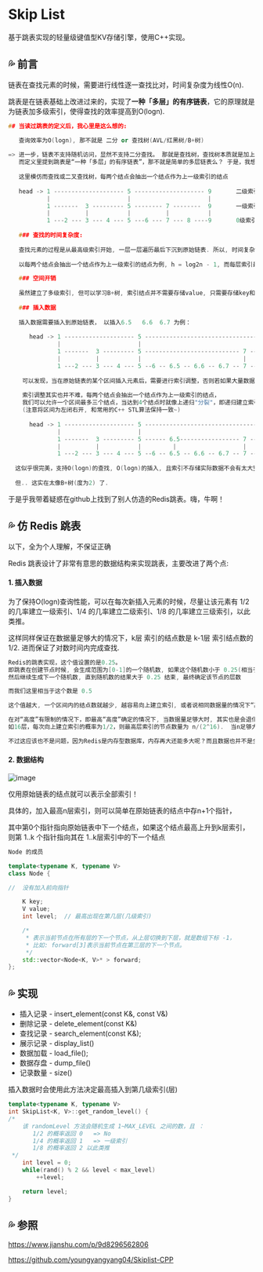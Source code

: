 # Skip List

基于跳表实现的轻量级键值型KV存储引擎，使用C++实现。

## 💦 前言
链表在查找元素的时候，需要进行线性逐一查找比对，时间复杂度为线性O(n). 

跳表是在链表基础上改进过来的，实现了**一种「多层」的有序链表**，它的原理就是为链表加多级索引，使得查找的效率提高到O(logn).

```C++
## 当读过跳表的定义后，我心里是这么想的:

   查询效率为O(logn), 那不就是 二分 or 查找树(AVL/红黑树/B+树)
   
=> 进一步，链表不支持随机访问，显然不支持二分查找。 那就是查找树，查找树本质就是加上一层层索引，
   而定义里提到跳表是“一种「多层」的有序链表”，那不就是简单的多层链表么？ 于是，我想到了下面这幅图所示的数据结构
   
   这里模仿而查找或二叉查找树，每两个结点会抽出一个结点作为上一级索引的结点
   
   head -> 1 -------------------- 5 -------------------- 9       二级索引
           |                      |                      |  
           1 -------  3 --------- 5 -------- 7 --------  9       一级索引
           |          |           |          |           | 
           1 ---2 --- 3 --- 4 --- 5 ---6 --- 7 --- 8 ----9       0级索引(原始链表)
  
   ### 查找的时间复杂度:
   
   查找元素的过程是从最高级索引开始, 一层一层遍历最后下沉到原始链表. 所以, 时间复杂度 = 索引的高度 * 每层索引遍历元素的个数
   
   以每两个结点会抽出一个结点作为上一级索引的结点为例, h = log2n - 1, 而每层索引最多比较3次, 因此查询效率为 O(logn). 

   ### 空间开销
   
   虽然建立了多级索引, 但可以学习B+树, 索引结点并不需要存储value, 只需要存储key和执行下一个结点及下一级结点的地址值(指针)就好了.
   
   ### 插入数据
   
   插入数据需要插入到原始链表， 以插入6.5   6.6  6.7 为例：
   
      head -> 1 -------------------- 5 --------------------------------------- 9       二级索引
              |                      |                                         |  
              1 -------  3 --------- 5 --------------------------- 7 --------- 9       一级索引
              |          |           |                             |           | 
              1 ---2 --- 3 --- 4 --- 5 --6 -- 6.5 -- 6.6 -- 6.7 -- 7 --- 8 ----9       0级索引(原始链表)
    
    可以发现，当在原始链表的某个区间插入元素后，需要进行索引调整，否则若如果大量数据全部插入到同一个区间后，会退化成线性查找
    
    索引调整其实也并不难，每两个结点会抽出一个结点作为上一级索引的结点，
    我们可以允许一个区间最多三个结点，当达到4个结点时就像上递归"分裂"，即递归建立索引结点. 如图  
    (注意将区间为左闭右开, 和常用的C++ STL算法保持一致~)
    
      head -> 1 -------------------- 5 --------------------------------------- 9       二级索引
              |                      |                                         |  
              1 -------  3 --------- 5 ------ 6.5----------------- 7 --------- 9       一级索引
              |          |           |         |                   |           | 
              1 ---2 --- 3 --- 4 --- 5 --6 -- 6.5 -- 6.6 -- 6.7 -- 7 --- 8 ----9       0级索引(原始链表)
    
  这似乎很完美，支持O(logn)的查找, O(logn)的插入, 且索引不存储实际数据不会有太大空间开销
  
  但.. 这实在太像B+树(度为2) 了.  
```

于是乎我带着疑惑在github上找到了别人仿造的Redis跳表。嗨，牛啊！

## 💦 仿 Redis 跳表
以下，全为个人理解，不保证正确

Redis 跳表设计了非常有意思的数据结构来实现跳表，主要改进了两个点:

#### 1. 插入数据

为了保持O(logn)查询性能，可以在每次新插入元素的时候，尽量让该元素有 1/2 的几率建立一级索引、1/4 的几率建立二级索引、1/8 的几率建立三级索引，以此类推。

这样同样保证在数据量足够大的情况下，k层 索引的结点数是 k-1层 索引结点数的 1/2.  进而保证了对数时间内完成查找.

```C++
Redis的跳表实现，这个值设置的是0.25。 
即跳表在创建节点时候, 会生成范围为[0-1]的一个随机数, 如果这个随机数小于 0.25(相当于概率 25%), 那么层数就增加 1 层,
然后继续生成下一个随机数, 直到随机数的结果大于 0.25 结束, 最终确定该节点的层数

而我们这里相当于这个数是 0.5 

这个值越大, 一个区间内的结点数就越少, 越容易向上建立索引, 或者说相同数据量的情况下“高度”越高。 反之亦然

在对“高度”有限制的情况下，即最高“高度”确定的情况下, 当数据量足够大时, 其实也是会退化成线性查找。
如16层，每次向上建立索引的概率为1/2，则最高层索引的节点数量为 n/(2^16).  当n足够大时，2^16的作用就很小了。

不过这应该也不是问题，因为Redis是内存型数据库，内存再大还能多大呢？而且数据也并不是全放在一台主机。
```

#### 2. 数据结构

![image](https://user-images.githubusercontent.com/49873642/167986826-272c424d-92ac-4d17-aedd-8a01c201cd7b.png)

仅用原始链表的结点就可以表示全部索引！

具体的，加入最高n层索引，则可以简单在原始链表的结点中存n+1个指针，

其中第0个指针指向原始链表中下一个结点，如果这个结点最高上升到k层索引，则第 1..k 个指针指向其在 1..k层索引中的下一个结点

```C++
Node 的成员

template<typename K, typename V>
class Node {

//  没有加入前向指针

    K key;
    V value;
    int level;  // 最高出现在第几层(几级索引)

    /*
     * 表示当前节点在所有层的下一个节点，从上层切换到下层，就是数组下标 -1，
     * 比如: forward[3]表示当前节点在第三层的下一个节点。
     */
    std::vector<Node<K, V>* > forward;
};

```

## 💦 实现

* 插入记录 - insert_element(const K&, const V&)
* 删除记录 - delete_element(const K&)
* 查找记录 - search_element(const K&);
* 展示记录 - display_list()
* 数据加载 - load_file();
* 数据存盘 - dump_file()
* 记录数量 - size()

插入数据时会使用此方法决定最高插入到第几级索引(层)
```C++
template<typename K, typename V>
int SkipList<K, V>::get_random_level() {
/*
    该 randomLevel 方法会随机生成 1~MAX_LEVEL 之间的数，且 ：
       1/2 的概率返回 0   => No
       1/4 的概率返回 1   => 一级索引
       1/8 的概率返回 2 以此类推
 */
    int level = 0;
    while(rand() % 2 && level < max_level) 
        ++level;

    return level;
}
```

## 💦 参照

https://www.jianshu.com/p/9d8296562806

https://github.com/youngyangyang04/Skiplist-CPP


